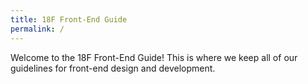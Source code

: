```yaml
---
title: 18F Front-End Guide
permalink: /
---
```

Welcome to the 18F Front-End Guide! This is where we keep all of our
guidelines for front-end design and development.